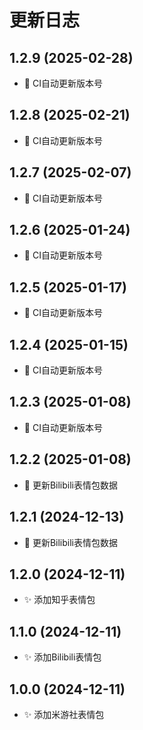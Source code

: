 # 更新日志

## 1.2.9 (2025-02-28)

- 🍱 CI自动更新版本号

## 1.2.8 (2025-02-21)

- 🍱 CI自动更新版本号

## 1.2.7 (2025-02-07)

- 🍱 CI自动更新版本号

## 1.2.6 (2025-01-24)

- 🍱 CI自动更新版本号

## 1.2.5 (2025-01-17)

- 🍱 CI自动更新版本号

## 1.2.4 (2025-01-15)

- 🍱 CI自动更新版本号

## 1.2.3 (2025-01-08)

- 🍱 CI自动更新版本号

## 1.2.2 (2025-01-08)

- 🍱 更新Bilibili表情包数据

## 1.2.1 (2024-12-13)

- 🍱 更新Bilibili表情包数据

## 1.2.0 (2024-12-11)

- ✨ 添加知乎表情包

## 1.1.0 (2024-12-11)

- ✨ 添加Bilibili表情包

## 1.0.0 (2024-12-11)

- ✨ 添加米游社表情包
